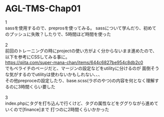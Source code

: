 # AGL-TMS-Chap01
1<br>
sassを使用するので、preprosを使ってみる。
sassについて学んだり、初めてのプッシュに失敗？したりで、5時間ほど時間を使った<br><br>
2<br>
前回のトレーニングの時にprojectの使い方がよく分からないまま進めたので、
以下を参考にCSSしてみる事に。<br>
https://qiita.com/super-mana-chan/items/644c6827be954c8db2c0<br>
でもペライチのページだと、マージンの設定などをutilityに分けるのが
面倒そうな気がするのでutilityは使わないかもしれない、、、<br>
その他preproceの設定したり、base.scss(ラボのやつ)の内容を何となく理解するのに3時間くらい要した<br><br>
3<br>
index.phpにタグを打ち込んで行くけど、タグの属性などをググりながら進めていくので[finance]まで
打つのに2時間くらいかかった
